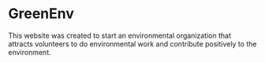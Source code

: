 # GreenEnv
This website was created to start an environmental organization that attracts volunteers to do environmental work and contribute positively to the environment. 
